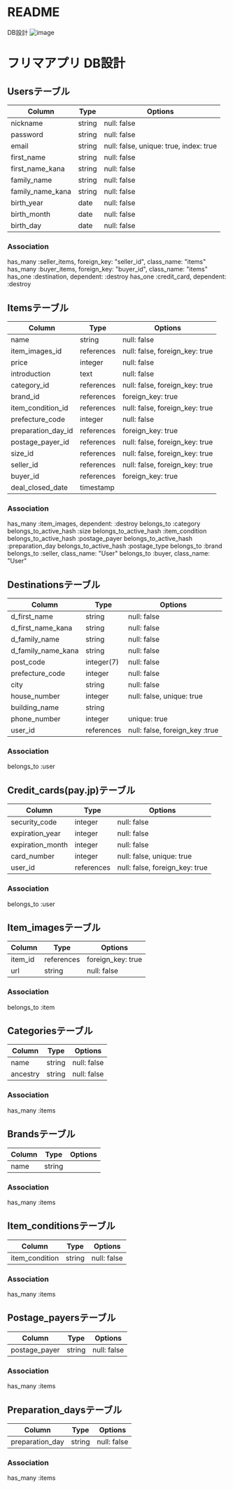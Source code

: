 # README
DB設計
![image](https://user-images.githubusercontent.com/60636597/77817792-20fc2680-7111-11ea-8d83-bcb91fcdd3f5.png)





# フリマアプリ DB設計
## Usersテーブル
|Column|Type|Options|
|------|----|-------|
|nickname|string|null: false|
|password|string|null: false|
|email|string|null: false, unique: true, index: true|
|first_name|string|null: false|
|first_name_kana|string|null: false|
|family_name|string|null: false|
|family_name_kana|string|null: false|
|birth_year|date|null: false|
|birth_month|date|null: false|
|birth_day|date|null: false|
### Association
has_many :seller_items, foreign_key: "seller_id", class_name: "items"
has_many :buyer_items, foreign_key: "buyer_id", class_name: "items"
has_one :destination, dependent: :destroy
has_one :credit_card, dependent: :destroy
## Itemsテーブル
|Column|Type|Options|
|------|----|-------|
|name|string|null: false|
|item_images_id|references|null: false, foreign_key: true|
|price|integer|null: false|
|introduction|text|null: false|
|category_id|references|null: false, foreign_key: true|
|brand_id|references|foreign_key: true|
|item_condition_id|references|null: false, foreign_key: true|
|prefecture_code|integer|null: false|
|preparation_day_id|references|foreign_key: true|
|postage_payer_id|references|null: false, foreign_key: true|
|size_id|references|null: false, foreign_key: true|
|seller_id|references|null: false, foreign_key: true|
|buyer_id|references|foreign_key: true|
|deal_closed_date|timestamp|
### Association
has_many :item_images, dependent: :destroy
belongs_to :category
belongs_to_active_hash :size
belongs_to_active_hash :item_condition
belongs_to_active_hash :postage_payer
belongs_to_active_hash :preparation_day
belongs_to_active_hash :postage_type
belongs_to :brand
belongs_to :seller, class_name: "User"
belongs_to :buyer, class_name: "User"
## Destinationsテーブル
|Column|Type|Options|
|------|----|-------|
|d_first_name|string|null: false|
|d_first_name_kana|string|null: false|
|d_family_name|string|null: false|
|d_family_name_kana|string|null: false|
|post_code|integer(7)|null: false|
|prefecture_code|integer|null: false|
|city|string|null: false|
|house_number|integer|null: false, unique: true|
|building_name|string|
|phone_number|integer|unique: true|
|user_id|references|null: false, foreign_key :true|
### Association
belongs_to :user
## Credit_cards(pay.jp)テーブル
|Column|Type|Options|
|------|----|-------|
|security_code|integer|null: false|
|expiration_year|integer|null: false|
|expiration_month|integer|null: false|
|card_number|integer|null: false, unique: true|
|user_id|references|null: false, foreign_key: true|
### Association
belongs_to :user
## Item_imagesテーブル
|Column|Type|Options|
|------|----|-------|
|item_id|references|foreign_key: true|
|url|string|null: false|
### Association
belongs_to :item
## Categoriesテーブル
|Column|Type|Options|
|------|----|-------|
|name|string|null: false|
|ancestry|string|null: false|
### Association
has_many :items
## Brandsテーブル
|Column|Type|Options|
|------|----|-------|
|name|string|
### Association
has_many :items
## Item_conditionsテーブル
|Column|Type|Options|
|------|----|-------|
|item_condition|string|null: false|
### Association
has_many :items
## Postage_payersテーブル
|Column|Type|Options|
|------|----|-------|
|postage_payer|string|null: false|
### Association
has_many :items
## Preparation_daysテーブル
|Column|Type|Options|
|------|----|-------|
|preparation_day|string|null: false|
### Association
has_many :items
